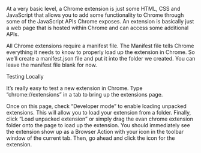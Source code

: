 At a very basic level, a Chrome extension is just some HTML, CSS and JavaScript that allows you to add some functionality to Chrome through some of the JavaScript APIs Chrome exposes. An extension is basically just a web page that is hosted within Chrome and can access some additional APIs.

All Chrome extensions require a manifest file. The Manifest file tells Chrome everything it needs to know to properly load up the extension in Chrome. So we’ll create a manifest.json file and put it into the folder we created. You can leave the manifest file blank for now.

Testing Locally

It’s really easy to test a new extension in Chrome. Type “chrome://extensions” in a tab to bring up the extensions page.

Once on this page, check “Developer mode” to enable loading unpacked extensions. This will allow you to load your extension from a folder. Finally, click “Load unpacked extension” or simply drag the evan chrome extension folder onto the page to load up the extension. You should immediately see the extension show up as a Browser Action with your icon in the toolbar window of the current tab. Then, go ahead and click the icon for the extension. 
